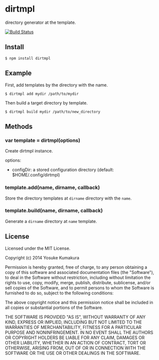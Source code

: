 dirtmpl
===========

directory generator at the template.

[![Build Status](https://travis-ci.org/kumatch/dirtmpl.png?branch=master)](https://travis-ci.org/kumatch/dirtmpl)


Install
--------

    $ npm install dirtmpl


Example
--------

First, add templates by the directory with the name.

```
$ dirtmpl add mydir /path/to/mydir
```

Then build a target directory by template.

```
$ dirtmpl build mydir /path/to/new_directory
```


Methods
-------

### var template = dirtmpl(options)

Create dirtmpl instance.

options:

* configDir: a stored configuration directory (default: $HOME/.config/dirtmpl)


### template.add(name, dirname, callback)

Store the directory templates at `dirname` directory with the `name`.


### template.build(name, dirname, callback)

Generate a `dirname` directory at `name` template.





License
--------

Licensed under the MIT License.

Copyright (c) 2014 Yosuke Kumakura

Permission is hereby granted, free of charge, to any person
obtaining a copy of this software and associated documentation
files (the "Software"), to deal in the Software without
restriction, including without limitation the rights to use,
copy, modify, merge, publish, distribute, sublicense, and/or sell
copies of the Software, and to permit persons to whom the
Software is furnished to do so, subject to the following
conditions:

The above copyright notice and this permission notice shall be
included in all copies or substantial portions of the Software.

THE SOFTWARE IS PROVIDED "AS IS", WITHOUT WARRANTY OF ANY KIND,
EXPRESS OR IMPLIED, INCLUDING BUT NOT LIMITED TO THE WARRANTIES
OF MERCHANTABILITY, FITNESS FOR A PARTICULAR PURPOSE AND
NONINFRINGEMENT. IN NO EVENT SHALL THE AUTHORS OR COPYRIGHT
HOLDERS BE LIABLE FOR ANY CLAIM, DAMAGES OR OTHER LIABILITY,
WHETHER IN AN ACTION OF CONTRACT, TORT OR OTHERWISE, ARISING
FROM, OUT OF OR IN CONNECTION WITH THE SOFTWARE OR THE USE OR
OTHER DEALINGS IN THE SOFTWARE.
